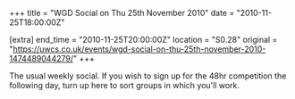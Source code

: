 +++
title = "WGD Social on Thu 25th November 2010"
date = "2010-11-25T18:00:00Z"

[extra]
end_time = "2010-11-25T20:00:00Z"
location = "S0.28"
original = "https://uwcs.co.uk/events/wgd-social-on-thu-25th-november-2010-1474489044279/"
+++

The usual weekly social. If you wish to sign up for the 48hr competition the following day, turn up here to sort groups in which you'll work.

